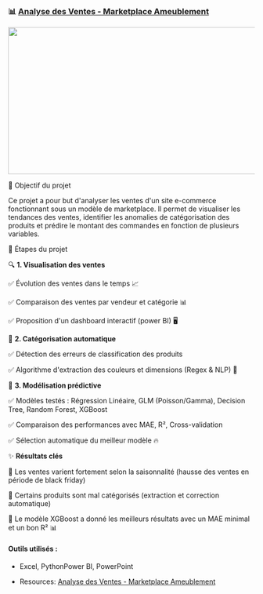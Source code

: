 ### 📊 [Analyse des Ventes - Marketplace Ameublement](https://github.com/Samadkod/Cat-gorisation-de-produits/blob/main/Cat%C3%A9gorisation%20%26%20Extraction%20de%20caract%C3%A9ristiques%20de%20produits%20%C3%A0%20partir%20du%20texte..ipynb)

<p align="center">
  <img src="https://www.bedeo.fr/wp-content/uploads/2024/03/tof-ecommerce.jpg" width="1000" height="300" />
</p>

🚀 Objectif du projet

Ce projet a pour but d'analyser les ventes d'un site e-commerce fonctionnant sous un modèle de marketplace. Il permet de visualiser les tendances des ventes, identifier les anomalies de catégorisation des produits et prédire le montant des commandes en fonction de plusieurs variables.

📌 Étapes du projet

🔍 **1. Visualisation des ventes**

✅ Évolution des ventes dans le temps 📈

✅ Comparaison des ventes par vendeur et catégorie 📊

✅ Proposition d'un dashboard interactif  (power BI) 🖥️

🤖 **2. Catégorisation automatique**

✅ Détection des erreurs de classification des produits

✅ Algorithme d'extraction des couleurs et dimensions (Regex & NLP) 🎨

🔢 **3. Modélisation prédictive**

✅ Modèles testés : Régression Linéaire, GLM (Poisson/Gamma), Decision Tree, Random Forest, XGBoost

✅ Comparaison des performances avec MAE, R², Cross-validation

✅ Sélection automatique du meilleur modèle 🔥

✨ **Résultats clés**

📍 Les ventes varient fortement selon la saisonnalité (hausse des ventes en période de black friday)

📍 Certains produits sont mal catégorisés (extraction et correction automatique)

📍 Le modèle XGBoost a donné les meilleurs résultats avec un MAE minimal et un bon R² 📊

#### Outils utilisés :
- Excel, PythonPower BI, PowerPoint

- Resources: [Analyse des Ventes - Marketplace Ameublement](https://github.com/Samadkod/Cat-gorisation-de-produits/blob/main/Cat%C3%A9gorisation%20%26%20Extraction%20de%20caract%C3%A9ristiques%20de%20produits%20%C3%A0%20partir%20du%20texte..ipynb)
